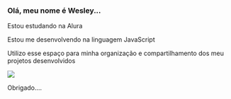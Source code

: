 ### Olá, meu nome é Wesley...

Estou estudando na Alura

Estou me desenvolvendo na linguagem JavaScript

Utilizo esse espaço para minha organização e compartilhamento dos meu projetos desenvolvidos

![](https://media.tenor.com/e8HVYBkaDxIAAAAi/soccer.gif)


Obrigado....
